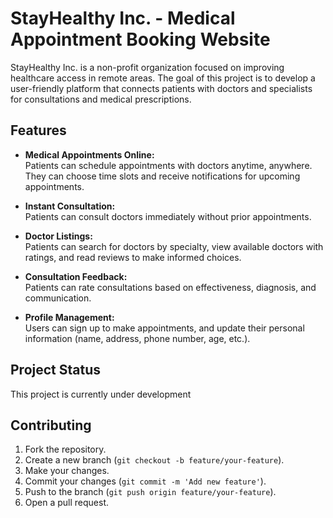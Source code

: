 # StayHealthy Inc. - Medical Appointment Booking Website

StayHealthy Inc. is a non-profit organization focused on improving healthcare access in remote areas. The goal of this project is to develop a user-friendly platform that connects patients with doctors and specialists for consultations and medical prescriptions.

## Features

- **Medical Appointments Online:**  
  Patients can schedule appointments with doctors anytime, anywhere. They can choose time slots and receive notifications for upcoming appointments.

- **Instant Consultation:**  
  Patients can consult doctors immediately without prior appointments. 

- **Doctor Listings:**  
  Patients can search for doctors by specialty, view available doctors with ratings, and read reviews to make informed choices.

- **Consultation Feedback:**  
  Patients can rate consultations based on effectiveness, diagnosis, and communication.

- **Profile Management:**  
  Users can sign up to make appointments, and update their personal information (name, address, phone number, age, etc.).

## Project Status

This project is currently under development

## Contributing

1. Fork the repository.
2. Create a new branch (`git checkout -b feature/your-feature`).
3. Make your changes.
4. Commit your changes (`git commit -m 'Add new feature'`).
5. Push to the branch (`git push origin feature/your-feature`).
6. Open a pull request.
